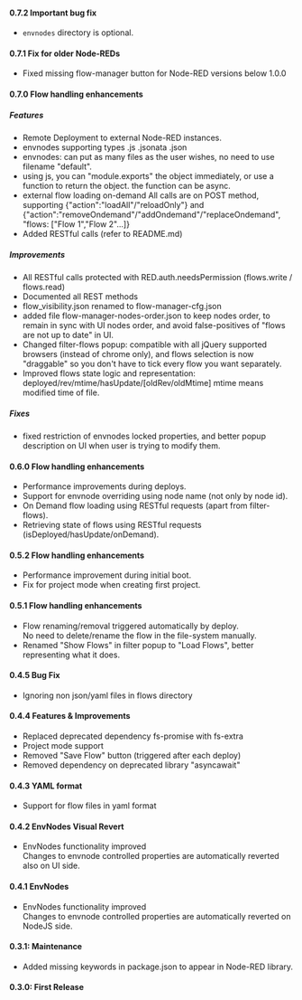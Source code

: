 #### 0.7.2 Important bug fix

- `envnodes` directory is optional.

#### 0.7.1 Fix for older Node-REDs

- Fixed missing flow-manager button for Node-RED versions below 1.0.0

#### 0.7.0 Flow handling enhancements

##### Features
- Remote Deployment to external Node-RED instances.
- envnodes supporting types .js .jsonata .json
- envnodes: can put as many files as the user wishes, no need to use filename "default".
- using js, you can "module.exports" the object immediately, or use a function to return the object. the function can be async.
- external flow loading on-demand All calls are on POST method, supporting {"action":"loadAll"/"reloadOnly"} and {"action":"removeOndemand"/"addOndemand"/"replaceOndemand", "flows: ["Flow 1","Flow 2"...]}
- Added RESTful calls (refer to README.md)

##### Improvements
- All RESTful calls protected with RED.auth.needsPermission (flows.write / flows.read)
- Documented all REST methods
- flow_visibility.json renamed to flow-manager-cfg.json
- added file flow-manager-nodes-order.json to keep nodes order, to remain in sync with UI nodes order, and avoid false-positives of "flows are not up to date" in UI.
- Changed filter-flows popup: compatible with all jQuery supported browsers (instead of chrome only), and flows selection is now "draggable" so you don't have to tick every flow you want separately.
- Improved flows state logic and representation: deployed/rev/mtime/hasUpdate/[oldRev/oldMtime] mtime means modified time of file.

##### Fixes
- fixed restriction of envnodes locked properties, and better popup description on UI when user is trying to modify them.

#### 0.6.0 Flow handling enhancements

- Performance improvements during deploys. 
- Support for envnode overriding using node name (not only by node id). 
- On Demand flow loading using RESTful requests (apart from filter-flows).
- Retrieving state of flows using RESTful requests (isDeployed/hasUpdate/onDemand).  

#### 0.5.2 Flow handling enhancements

- Performance improvement during initial boot.
- Fix for project mode when creating first project.

#### 0.5.1 Flow handling enhancements

- Flow renaming/removal triggered automatically by deploy.<br/>No need to delete/rename the flow in the file-system manually.
- Renamed "Show Flows" in filter popup to "Load Flows", better representing what it does.

#### 0.4.5 Bug Fix

- Ignoring non json/yaml files in flows directory

#### 0.4.4 Features & Improvements

- Replaced deprecated dependency fs-promise with fs-extra
- Project mode support
- Removed "Save Flow" button (triggered after each deploy)
- Removed dependency on deprecated library "asyncawait"

#### 0.4.3 YAML format

- Support for flow files in yaml format

#### 0.4.2 EnvNodes Visual Revert

- EnvNodes functionality improved<br/>Changes to envnode controlled properties are automatically reverted also on UI side.

#### 0.4.1 EnvNodes

- EnvNodes functionality improved<br/>Changes to envnode controlled properties are automatically reverted on NodeJS side.

#### 0.3.1: Maintenance

- Added missing keywords in package.json to appear in Node-RED library.

#### 0.3.0: First Release
